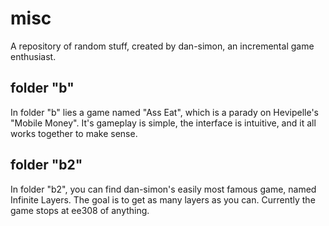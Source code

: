 # misc
A repository of random stuff, created by dan-simon, an incremental game enthusiast. 
## folder "b"
In folder "b" lies a game named "Ass Eat", which is a parady on Hevipelle's "Mobile Money". It's gameplay is simple, the interface is intuitive, and it all works together to make sense.
## folder "b2"
In folder "b2", you can find dan-simon's easily most famous game, named Infinite Layers. The goal is to get as many layers as you can. Currently the game stops at ee308 of anything.
